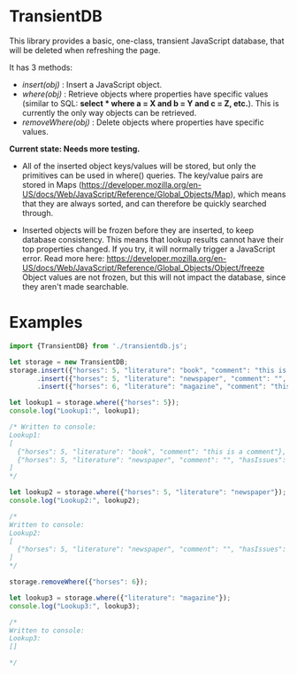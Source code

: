 # TransientDB

This library provides a basic, one-class, transient JavaScript database, that will be deleted when refreshing the page.

It has 3 methods:
* *insert(obj)* : Insert a JavaScript object.
* *where(obj)* : Retrieve objects where properties have specific values (similar to SQL: **select * where a = X and b = Y and c = Z, etc.**). This is currently the only way objects can be retrieved.
* *removeWhere(obj)* : Delete objects where properties have specific values.

**Current state: Needs more testing.**

- All of the inserted object keys/values will be stored, but only the primitives can be used in where() queries. The key/value pairs are stored in Maps (https://developer.mozilla.org/en-US/docs/Web/JavaScript/Reference/Global_Objects/Map), which means that they are always sorted, and can therefore be quickly searched through.

- Inserted objects will be frozen before they are inserted, to keep database consistency. This means that lookup results cannot have their top properties changed. If you try, it will normally trigger a JavaScript error. Read more here: https://developer.mozilla.org/en-US/docs/Web/JavaScript/Reference/Global_Objects/Object/freeze
<br>Object values are not frozen, but this will not impact the database, since they aren't made searchable.

# Examples

```js
import {TransientDB} from './transientdb.js';

let storage = new TransientDB;
storage.insert({"horses": 5, "literature": "book", "comment": "this is a comment"})
       .insert({"horses": 5, "literature": "newspaper", "comment": "", "hasIssues": false})
       .insert({"horses": 6, "literature": "magazine", "comment": "this is also a comment"});

let lookup1 = storage.where({"horses": 5});
console.log("Lookup1:", lookup1);

/* Written to console:
Lookup1:
[
  {"horses": 5, "literature": "book", "comment": "this is a comment"},
  {"horses": 5, "literature": "newspaper", "comment": "", "hasIssues": false}
]
*/

let lookup2 = storage.where({"horses": 5, "literature": "newspaper"});
console.log("Lookup2:", lookup2);

/*
Written to console:
Lookup2:
[
  {"horses": 5, "literature": "newspaper", "comment": "", "hasIssues": false}
]
*/

storage.removeWhere({"horses": 6});

let lookup3 = storage.where({"literature": "magazine"});
console.log("Lookup3:", lookup3);

/*
Written to console:
Lookup3:
[]

*/

```

